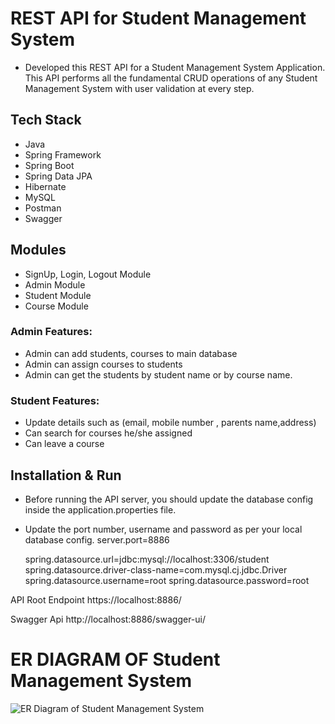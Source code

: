 # REST API for Student Management System
- Developed this REST API for a Student Management System Application. This API performs all the fundamental CRUD operations of any Student Management System with user validation at every step.
## Tech Stack
- Java
- Spring Framework
- Spring Boot
- Spring Data JPA
- Hibernate
- MySQL
- Postman
- Swagger
## Modules
- SignUp, Login, Logout Module
- Admin Module
- Student Module
- Course Module
### Admin Features:
* Admin can add students, courses to main database
* Admin can assign courses to students
* Admin can get the students by student name or by course name.
### Student Features:
* Update details such as (email, mobile number , parents name,address)
* Can search for courses he/she assigned
* Can leave a course
## Installation & Run
- Before running the API server, you should update the database config inside the application.properties file.
- Update the port number, username and password as per your local database config.
    server.port=8886

    spring.datasource.url=jdbc:mysql://localhost:3306/student
    spring.datasource.driver-class-name=com.mysql.cj.jdbc.Driver
    spring.datasource.username=root
    spring.datasource.password=root

API Root Endpoint
https://localhost:8886/

Swagger Api
http://localhost:8886/swagger-ui/



# ER DIAGRAM OF Student Management System

![ER Diagram of Student Management System](https://user-images.githubusercontent.com/101380040/202918247-25c9292e-9721-4d3c-aff2-97c7bf9bedbb.png)

